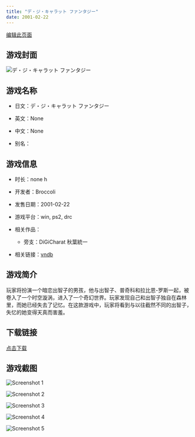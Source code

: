 ```yaml
---
title: "デ・ジ・キャラット ファンタジー"
date: 2001-02-22
---
```

[编辑此页面](https://github.com/ACG-3/ADV3-source/blob/main/source/_posts/%E3%83%87%E3%83%BB%E3%82%B8%E3%83%BB%E3%82%AD%E3%83%A3%E3%83%A9%E3%83%83%E3%83%88%20%E3%83%95%E3%82%A1%E3%83%B3%E3%82%BF%E3%82%B8%E3%83%BC.md)

## 游戏封面

![デ・ジ・キャラット ファンタジー](https%3A//pan.timero.xyz/onedrive/img_lib_001/%E3%83%87%E3%83%BB%E3%82%B8%E3%83%BB%E3%82%AD%E3%83%A3%E3%83%A9%E3%83%83%E3%83%88%20%E3%83%95%E3%82%A1%E3%83%B3%E3%82%BF%E3%82%B8%E3%83%BC_cover.avif)


## 游戏名称

- 日文：デ・ジ・キャラット ファンタジー
- 英文：None
- 中文：None

- 别名：


## 游戏信息

- 时长：none h
- 开发者：Broccoli
- 发售日期：2001-02-22
- 游戏平台：win, ps2, drc
- 相关作品：
   - 旁支：DiGiCharat 秋葉統一

- 相关链接：[vndb](https://vndb.org/v7498)


## 游戏简介

玩家将扮演一个暗恋出智子的男孩，他与出智子、普奇科和拉比恩-罗斯一起，被卷入了一个时空漩涡，进入了一个奇幻世界。玩家发现自己和出智子独自在森林里，而她已经失去了记忆。在这款游戏中，玩家将看到与以往截然不同的出智子，失忆的她变得天真而害羞。


## 下载链接

[点击下载](https://pan.timero.xyz/onedrive/adv_lib_001/%E3%83%87%E3%83%BB%E3%82%B8%E3%83%BB%E3%82%AD%E3%83%A3%E3%83%A9%E3%83%83%E3%83%88%20%E3%83%95%E3%82%A1%E3%83%B3%E3%82%BF%E3%82%B8%E3%83%BC)


## 游戏截图


![Screenshot 1](https%3A//pan.timero.xyz/onedrive/img_lib_001/%E3%83%87%E3%83%BB%E3%82%B8%E3%83%BB%E3%82%AD%E3%83%A3%E3%83%A9%E3%83%83%E3%83%88%20%E3%83%95%E3%82%A1%E3%83%B3%E3%82%BF%E3%82%B8%E3%83%BC_Screenshot_1.avif)

![Screenshot 2](https%3A//pan.timero.xyz/onedrive/img_lib_001/%E3%83%87%E3%83%BB%E3%82%B8%E3%83%BB%E3%82%AD%E3%83%A3%E3%83%A9%E3%83%83%E3%83%88%20%E3%83%95%E3%82%A1%E3%83%B3%E3%82%BF%E3%82%B8%E3%83%BC_Screenshot_2.avif)

![Screenshot 3](https%3A//pan.timero.xyz/onedrive/img_lib_001/%E3%83%87%E3%83%BB%E3%82%B8%E3%83%BB%E3%82%AD%E3%83%A3%E3%83%A9%E3%83%83%E3%83%88%20%E3%83%95%E3%82%A1%E3%83%B3%E3%82%BF%E3%82%B8%E3%83%BC_Screenshot_3.avif)

![Screenshot 4](https%3A//pan.timero.xyz/onedrive/img_lib_001/%E3%83%87%E3%83%BB%E3%82%B8%E3%83%BB%E3%82%AD%E3%83%A3%E3%83%A9%E3%83%83%E3%83%88%20%E3%83%95%E3%82%A1%E3%83%B3%E3%82%BF%E3%82%B8%E3%83%BC_Screenshot_4.avif)

![Screenshot 5](https%3A//pan.timero.xyz/onedrive/img_lib_001/%E3%83%87%E3%83%BB%E3%82%B8%E3%83%BB%E3%82%AD%E3%83%A3%E3%83%A9%E3%83%83%E3%83%88%20%E3%83%95%E3%82%A1%E3%83%B3%E3%82%BF%E3%82%B8%E3%83%BC_Screenshot_5.avif)


